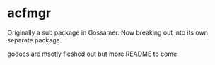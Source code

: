 # acfmgr
Originally a sub package in Gossamer. Now breaking out into its own separate package.

godocs are msotly fleshed out but more README to come
